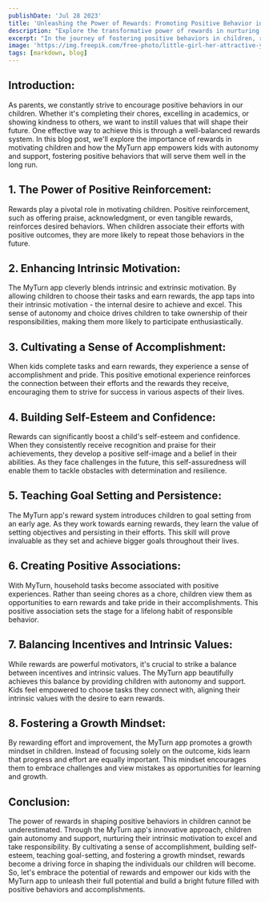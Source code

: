 ```yaml
---
publishDate: 'Jul 28 2023'
title: 'Unleashing the Power of Rewards: Promoting Positive Behavior in Children'
description: "Explore the transformative power of rewards in nurturing positive behaviors in children. Understand how the MyTurn app's rewards system fosters intrinsic motivation, cultivates a sense of accomplishment, and instills values such as responsibility and goal-setting, paving the way for a future filled with positive accomplishments."
excerpt: "In the journey of fostering positive behaviors in children, rewards serve as a powerful tool. The MyTurn app elevates this approach by integrating rewards with autonomy, thus strengthening intrinsic motivation. Kids gain a sense of accomplishment and self-esteem as they choose their tasks, earn rewards, and receive recognition. Through this, they learn about goal-setting and persistence, effectively associating chores with positive experiences. Ultimately, MyTurn's rewards system is a valuable aid in shaping the individuals our children grow to become, fostering a future filled with positive behaviors and achievements."
image: 'https://img.freepik.com/free-photo/little-girl-her-attractive-young-mother-sitting-sofa-with-gift-spending-time-together-home-generation-women-international-women-s-day-happy-mother-s-day_155003-17456.jpg?w=2000&t=st=1690490384~exp=1690490984~hmac=b900e6cf9e398cfc154805ea5b8b75329fe0a5cb5e2cb5e686119bad66e1cce3'
tags: [markdown, blog]
---
```


## Introduction:

As parents, we constantly strive to encourage positive behaviors in our children. Whether it's completing their chores, excelling in academics, or showing kindness to others, we want to instill values that will shape their future. One effective way to achieve this is through a well-balanced rewards system. In this blog post, we'll explore the importance of rewards in motivating children and how the MyTurn app empowers kids with autonomy and support, fostering positive behaviors that will serve them well in the long run.

## 1. The Power of Positive Reinforcement:

Rewards play a pivotal role in motivating children. Positive reinforcement, such as offering praise, acknowledgment, or even tangible rewards, reinforces desired behaviors. When children associate their efforts with positive outcomes, they are more likely to repeat those behaviors in the future.

## 2. Enhancing Intrinsic Motivation:

The MyTurn app cleverly blends intrinsic and extrinsic motivation. By allowing children to choose their tasks and earn rewards, the app taps into their intrinsic motivation - the internal desire to achieve and excel. This sense of autonomy and choice drives children to take ownership of their responsibilities, making them more likely to participate enthusiastically.

## 3. Cultivating a Sense of Accomplishment:

When kids complete tasks and earn rewards, they experience a sense of accomplishment and pride. This positive emotional experience reinforces the connection between their efforts and the rewards they receive, encouraging them to strive for success in various aspects of their lives.

## 4. Building Self-Esteem and Confidence:

Rewards can significantly boost a child's self-esteem and confidence. When they consistently receive recognition and praise for their achievements, they develop a positive self-image and a belief in their abilities. As they face challenges in the future, this self-assuredness will enable them to tackle obstacles with determination and resilience.

## 5. Teaching Goal Setting and Persistence:

The MyTurn app's reward system introduces children to goal setting from an early age. As they work towards earning rewards, they learn the value of setting objectives and persisting in their efforts. This skill will prove invaluable as they set and achieve bigger goals throughout their lives.

## 6. Creating Positive Associations:

With MyTurn, household tasks become associated with positive experiences. Rather than seeing chores as a chore, children view them as opportunities to earn rewards and take pride in their accomplishments. This positive association sets the stage for a lifelong habit of responsible behavior.

## 7. Balancing Incentives and Intrinsic Values:

While rewards are powerful motivators, it's crucial to strike a balance between incentives and intrinsic values. The MyTurn app beautifully achieves this balance by providing children with autonomy and support. Kids feel empowered to choose tasks they connect with, aligning their intrinsic values with the desire to earn rewards.

## 8. Fostering a Growth Mindset:

By rewarding effort and improvement, the MyTurn app promotes a growth mindset in children. Instead of focusing solely on the outcome, kids learn that progress and effort are equally important. This mindset encourages them to embrace challenges and view mistakes as opportunities for learning and growth.

## Conclusion:

The power of rewards in shaping positive behaviors in children cannot be underestimated. Through the MyTurn app's innovative approach, children gain autonomy and support, nurturing their intrinsic motivation to excel and take responsibility. By cultivating a sense of accomplishment, building self-esteem, teaching goal-setting, and fostering a growth mindset, rewards become a driving force in shaping the individuals our children will become. So, let's embrace the potential of rewards and empower our kids with the MyTurn app to unleash their full potential and build a bright future filled with positive behaviors and accomplishments.
